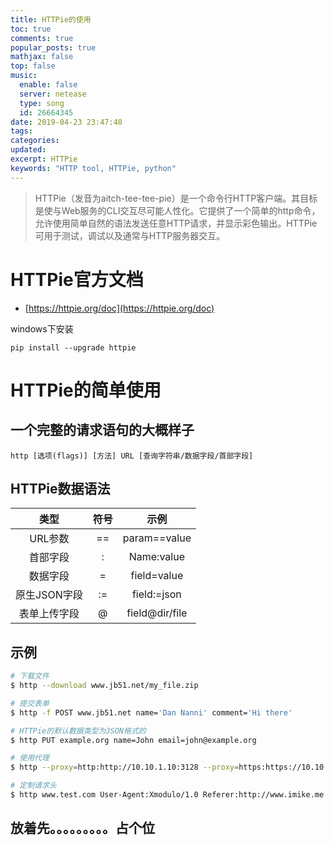 ```yaml
---
title: HTTPie的使用
toc: true
comments: true
popular_posts: true
mathjax: false
top: false
music:
  enable: false
  server: netease
  type: song
  id: 26664345
date: 2019-04-23 23:47:48
tags:
categories:
updated:
excerpt: HTTPie
keywords: "HTTP tool, HTTPie, python"
---
```


>HTTPie（发音为aitch-tee-tee-pie）是一个命令行HTTP客户端。其目标是使与Web服务的CLI交互尽可能人性化。它提供了一个简单的http命令，允许使用简单自然的语法发送任意HTTP请求，并显示彩色输出。HTTPie可用于测试，调试以及通常与HTTP服务器交互。

# HTTPie官方文档

- [https://httpie.org/doc](https://httpie.org/doc)

windows下安装

    pip install --upgrade httpie

# HTTPie的简单使用

## 一个完整的请求语句的大概样子

    http [选项(flags)] [方法] URL [查询字符串/数据字段/首部字段]

## HTTPie数据语法

|类型|符号|示例|
|:--:|:--:|:--:|
|URL参数|==|param==value|
|首部字段|:|Name:value|
|数据字段|=|field=value|
|原生JSON字段|:=|field:=json|
|表单上传字段|@|field@dir/file|

## 示例

```bash
# 下载文件
$ http --download www.jb51.net/my_file.zip

# 提交表单
$ http -f POST www.jb51.net name='Dan Nanni' comment='Hi there'

# HTTPie的默认数据类型为JSON格式的
$ http PUT example.org name=John email=john@example.org

# 使用代理
$ http --proxy=http:http://10.10.1.10:3128 --proxy=https:https://10.10.1.10:1080 example.org

# 定制请求头
$ http www.test.com User-Agent:Xmodulo/1.0 Referer:http://www.imike.me MyParam:Foo
```

## 放着先。。。。。。。。。占个位